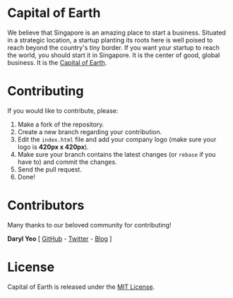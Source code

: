 # Capital of Earth

We believe that Singapore is an amazing place to start a business. Situated in a strategic location, a startup planting its roots here is well poised to reach beyond the country's tiny border.  If you want your startup to reach the world, you should start it in Singapore. It is the center of good, global business. It is the [Capital of Earth](http://capitalofearth.com).

# Contributing

If you would like to contribute, please:

1. Make a fork of the repository.
2. Create a new branch regarding your contribution.
3. Edit the `index.html` file and add your company logo (make sure your logo is **420px x 420px**).
4. Make sure your branch contains the latest changes (or `rebase` if you have to) and commit the changes.
5. Send the pull request.
6. Done!

# Contributors
Many thanks to our beloved community for contributing!

**Daryl Yeo** [ [GitHub](https://github.com/Doppp) - [Twitter](https://twitter.com/Doppp) - [Blog](http://darylyeo.com/) ]

# License

Capital of Earth is released under the [MIT License](http://opensource.org/licenses/MIT).
